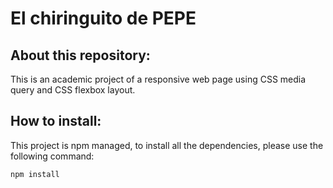# El chiringuito de PEPE

## About this repository:

This is an academic project of a responsive web page using CSS media query and CSS flexbox layout.

## How to install:
This project is npm managed, to install all the dependencies, please use the following command:
```
npm install
```

